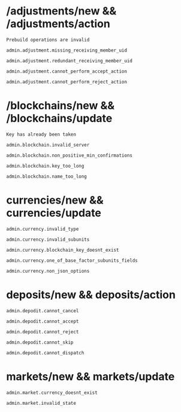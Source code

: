 # /adjustments/new && /adjustments/action

`Prebuild operations are invalid`

`admin.adjustment.missing_receiving_member_uid`

`admin.adjustment.redundant_receiving_member_uid`

`admin.adjustment.cannot_perform_accept_action`

`admin.adjustment.cannot_perform_reject_action`

# /blockchains/new && /blockchains/update

`Key has already been taken`

`admin.blockchain.invalid_server`

`admin.blockchain.non_positive_min_confirmations`

`admin.blockchain.key_too_long`

`admin.blockchain.name_too_long`


# currencies/new && currencies/update

`admin.currency.invalid_type`

`admin.currency.invalid_subunits`

`admin.currency.blockchain_key_doesnt_exist`

`admin.currency.one_of_base_factor_subunits_fields`

`admin.currency.non_json_options`

# deposits/new && deposits/action
`admin.depodit.cannot_cancel`

`admin.depodit.cannot_accept`

`admin.depodit.cannot_reject`

`admin.depodit.cannot_skip`

`admin.depodit.cannot_dispatch`

# markets/new && markets/update

`admin.market.currency_doesnt_exist`

`admin.market.invalid_state`

